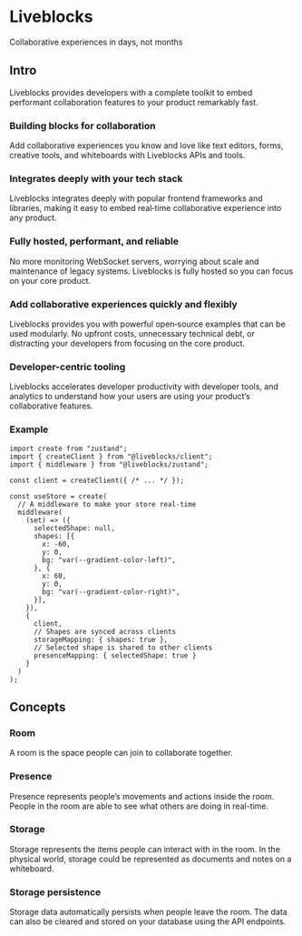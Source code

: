 # Liveblocks

Collaborative experiences in days, not months

## Intro

Liveblocks provides developers with a complete toolkit to embed performant collaboration features to your product remarkably fast.

### Building blocks for collaboration

Add collaborative experiences you know and love like text editors, forms, creative tools, and whiteboards with Liveblocks APIs and tools.

### Integrates deeply with your tech stack

Liveblocks integrates deeply with popular frontend frameworks and libraries, making it easy to embed real‑time collaborative experience into any product.

### Fully hosted, performant, and reliable

No more monitoring WebSocket servers, worrying about scale and maintenance of legacy systems. Liveblocks is fully hosted so you can focus on your core product.

### Add collaborative experiences quickly and flexibly

Liveblocks provides you with powerful open‑source examples that can be used modularly. No upfront costs, unnecessary technical debt, or distracting your developers from focusing on the core product.

### Developer-centric tooling

Liveblocks accelerates developer productivity with developer tools, and analytics to understand how your users are using your product’s collaborative features.

### Example

```
import create from "zustand";
import { createClient } from "@liveblocks/client";
import { middleware } from "@liveblocks/zustand";

const client = createClient({ /* ... */ });

const useStore = create(
  // A middleware to make your store real-time
  middleware(
    (set) => ({
      selectedShape: null,
      shapes: [{
        x: -60,
        y: 0,
        bg: "var(--gradient-color-left)",
      }, {
        x: 60,
        y: 0,
        bg: "var(--gradient-color-right)",
      }],
    }),
    {
      client,
      // Shapes are synced across clients
      storageMapping: { shapes: true },
      // Selected shape is shared to other clients
      presenceMapping: { selectedShape: true }
    }
  )
);
```

## Concepts

### Room

A room is the space people can join to collaborate together.

### Presence

Presence represents people’s movements and actions inside the room. People in the room are able to see what others are doing in real-time.

### Storage

Storage represents the items people can interact with in the room. In the physical world, storage could be represented as documents and notes on a whiteboard.

### Storage persistence

Storage data automatically persists when people leave the room. The data can also be cleared and stored on your database using the API endpoints.
